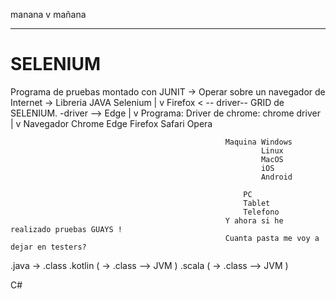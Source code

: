 manana
  v
mañana


---


# SELENIUM


Programa de pruebas montado con JUNIT
    -> Operar sobre un navegador de Internet -> Libreria JAVA Selenium
                                                        |
                                                        v
                             Firefox < -- driver-- GRID de SELENIUM.  -driver --> Edge
                                                        |
                                                        v
                                                    Programa: Driver de chrome: chrome driver
                                                        |
                                                        v
                                                    Navegador Chrome
                                                              Edge
                                                              Firefox
                                                              Safari
                                                              Opera
                                                              
                                                    Maquina Windows
                                                            Linux
                                                            MacOS
                                                            iOS
                                                            Android
                                                            
                                                        PC
                                                        Tablet
                                                        Telefono
                                                    Y ahora si he realizado pruebas GUAYS !
                                                    Cuanta pasta me voy a dejar en testers? 
                                                    
                                                    
.java     -> .class 
.kotlin ( -> .class   --> JVM )
.scala  ( -> .class   --> JVM )


C#

